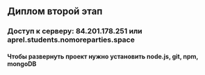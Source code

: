 ## Диплом второй этап
### Доступ к серверу: 84.201.178.251 или aprel.students.nomoreparties.space
#### Чтобы развернуть проект нужно установить node.js, git, npm, mongoDB
